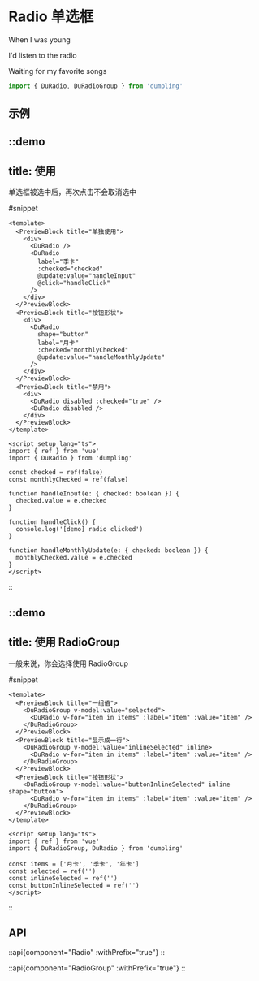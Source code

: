 # Radio 单选框

When I was young

I'd listen to the radio

Waiting for my favorite songs

```ts
import { DuRadio, DuRadioGroup } from 'dumpling'
```

## 示例

::demo
---
title: 使用
---

单选框被选中后，再次点击不会取消选中

#snippet
```vue
<template>
  <PreviewBlock title="单独使用">
    <div>
      <DuRadio />
      <DuRadio
        label="季卡"
        :checked="checked"
        @update:value="handleInput"
        @click="handleClick"
      />
    </div>
  </PreviewBlock>
  <PreviewBlock title="按钮形状">
    <div>
      <DuRadio
        shape="button"
        label="月卡"
        :checked="monthlyChecked"
        @update:value="handleMonthlyUpdate"
      />
    </div>
  </PreviewBlock>
  <PreviewBlock title="禁用">
    <div>
      <DuRadio disabled :checked="true" />
      <DuRadio disabled />
    </div>
  </PreviewBlock>
</template>

<script setup lang="ts">
import { ref } from 'vue'
import { DuRadio } from 'dumpling'

const checked = ref(false)
const monthlyChecked = ref(false)

function handleInput(e: { checked: boolean }) {
  checked.value = e.checked
}

function handleClick() {
  console.log('[demo] radio clicked')
}

function handleMonthlyUpdate(e: { checked: boolean }) {
  monthlyChecked.value = e.checked
}
</script>
```
::

::demo
---
title: 使用 RadioGroup
---

一般来说，你会选择使用 RadioGroup

#snippet
```vue
<template>
  <PreviewBlock title="一组值">
    <DuRadioGroup v-model:value="selected">
      <DuRadio v-for="item in items" :label="item" :value="item" />
    </DuRadioGroup>
  </PreviewBlock>
  <PreviewBlock title="显示成一行">
    <DuRadioGroup v-model:value="inlineSelected" inline>
      <DuRadio v-for="item in items" :label="item" :value="item" />
    </DuRadioGroup>
  </PreviewBlock>
  <PreviewBlock title="按钮形状">
    <DuRadioGroup v-model:value="buttonInlineSelected" inline shape="button">
      <DuRadio v-for="item in items" :label="item" :value="item" />
    </DuRadioGroup>
  </PreviewBlock>
</template>

<script setup lang="ts">
import { ref } from 'vue'
import { DuRadioGroup, DuRadio } from 'dumpling'

const items = ['月卡', '季卡', '年卡']
const selected = ref('')
const inlineSelected = ref('')
const buttonInlineSelected = ref('')
</script>
```
::

## API

::api{component="Radio" :withPrefix="true"}
::

::api{component="RadioGroup" :withPrefix="true"}
::